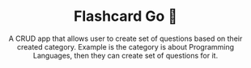 <h1 align="center">Flashcard Go 📝</h1>

<p align="center">A CRUD app that allows user to create set of questions based on their created category. Example is the category is about Programming Languages, then they can create set of questions for it. </p>


